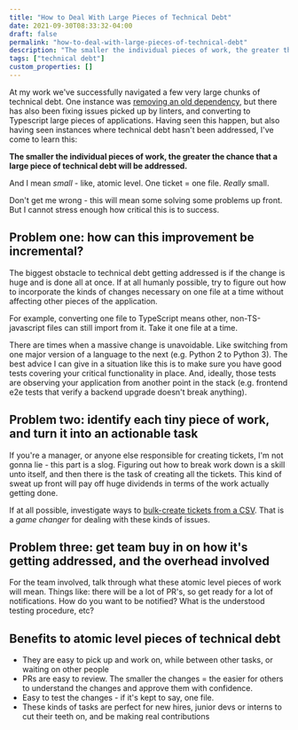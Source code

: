 ```yaml
---
title: "How to Deal With Large Pieces of Technical Debt"
date: 2021-09-30T08:33:32-04:00
draft: false
permalink: "how-to-deal-with-large-pieces-of-technical-debt"
description: "The smaller the individual pieces of work, the greater the chance that a large piece of technical debt will be addressed."
tags: ["technical debt"]
custom_properties: []
---
```


At my work we've successfully navigated a few very large chunks of technical debt. One instance was [removing an old dependency](/how-we-removed-jquery/), but there has also been fixing issues picked up by linters, and converting to Typescript large pieces of applications. Having seen this happen, but also having seen instances where technical debt hasn't been addressed, I've come to learn this:

**The smaller the individual pieces of work, the greater the chance that a large piece of technical debt will be addressed.**

And I mean _small_ - like, atomic level. One ticket = one file. _Really_ small.

Don't get me wrong - this will mean some solving some problems up front. But I cannot stress enough how critical this is to success.

## Problem one: how can this improvement be incremental?

The biggest obstacle to technical debt getting addressed is if the change is huge and is done all at once. If at all humanly possible, try to figure out how to incorporate the kinds of changes necessary on one file at a time without affecting other pieces of the application.

For example, converting one file to TypeScript means other, non-TS-javascript files can still import from it. Take it one file at a time.

There are times when a massive change is unavoidable. Like switching from one major version of a language to the next (e.g. Python 2 to Python 3). The best advice I can give in a situation like this is to make sure you have good tests covering your critical functionality in place. And, ideally, those tests are observing your application from another point in the stack (e.g. frontend e2e tests that verify a backend upgrade doesn't break anything).

## Problem two: identify each tiny piece of work, and turn it into an actionable task

If you're a manager, or anyone else responsible for creating tickets, I'm not gonna lie - this part is a slog. Figuring out how to break work down is a skill unto itself, and then there is the task of creating all the tickets. This kind of sweat up front will pay off huge dividends in terms of the work actually getting done.

If at all possible, investigate ways to [bulk-create tickets from a CSV](https://confluence.atlassian.com/servicemanagementserver/creating-issues-using-the-csv-importer-939937206.html). That is a _game changer_ for dealing with these kinds of issues.

## Problem three: get team buy in on how it's getting addressed, and the overhead involved

For the team involved, talk through what these atomic level pieces of work will mean. Things like: there will be a lot of PR's, so get ready for a lot of notifications. How do you want to be notified? What is the understood testing procedure, etc?

## Benefits to atomic level pieces of technical debt

- They are easy to pick up and work on, while between other tasks, or waiting on other people
- PRs are easy to review. The smaller the changes = the easier for others to understand the changes and approve them with confidence.
- Easy to test the changes - if it's kept to say, one file.
- These kinds of tasks are perfect for new hires, junior devs or interns to cut their teeth on, and be making real contributions

